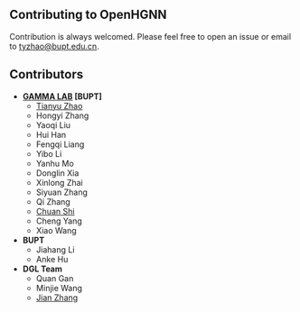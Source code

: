 ## Contributing to OpenHGNN

Contribution is always welcomed. Please feel free to open an issue or email to tyzhao@bupt.edu.cn.

## Contributors

- **[GAMMA LAB](https://github.com/BUPT-GAMMA) [BUPT]**
  - [Tianyu Zhao](https://github.com/Theheavens)
  - Hongyi Zhang
  - Yaoqi Liu
  - Hui Han
  - Fengqi Liang
  - Yibo Li
  - Yanhu Mo
  - Donglin Xia
  - Xinlong Zhai
  - Siyuan Zhang
  - Qi Zhang
  - [Chuan Shi](http://shichuan.org/)
  - Cheng Yang
  - Xiao Wang
- **BUPT**
  - Jiahang Li
  - Anke Hu
- **DGL Team**
  - Quan Gan
  - Minjie Wang
  - [Jian Zhang](https://github.com/zhjwy9343)

